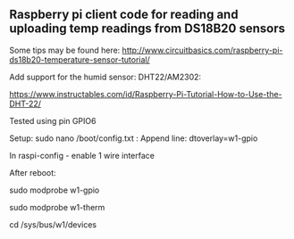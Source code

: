 ## Raspberry pi client code for reading and uploading temp readings from DS18B20 sensors

Some tips may be found here: http://www.circuitbasics.com/raspberry-pi-ds18b20-temperature-sensor-tutorial/

Add support for the humid sensor: DHT22/AM2302:

https://www.instructables.com/id/Raspberry-Pi-Tutorial-How-to-Use-the-DHT-22/

Tested using pin GPIO6

Setup:
sudo nano /boot/config.txt :
Append line:
dtoverlay=w1-gpio

In raspi-config - enable 1 wire interface

After reboot:

sudo modprobe w1-gpio

sudo modprobe w1-therm

cd /sys/bus/w1/devices


